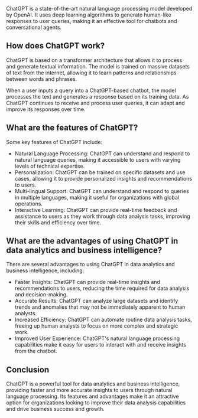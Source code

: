 

ChatGPT is a state-of-the-art natural language processing model developed by OpenAI. It uses deep learning algorithms to generate human-like responses to user queries, making it an effective tool for chatbots and conversational agents.

How does ChatGPT work?
----------------------

ChatGPT is based on a transformer architecture that allows it to process and generate textual information. The model is trained on massive datasets of text from the internet, allowing it to learn patterns and relationships between words and phrases.

When a user inputs a query into a ChatGPT-based chatbot, the model processes the text and generates a response based on its training data. As ChatGPT continues to receive and process user queries, it can adapt and improve its responses over time.

What are the features of ChatGPT?
---------------------------------

Some key features of ChatGPT include:

* Natural Language Processing: ChatGPT can understand and respond to natural language queries, making it accessible to users with varying levels of technical expertise.
* Personalization: ChatGPT can be trained on specific datasets and use cases, allowing it to provide personalized insights and recommendations to users.
* Multi-lingual Support: ChatGPT can understand and respond to queries in multiple languages, making it useful for organizations with global operations.
* Interactive Learning: ChatGPT can provide real-time feedback and assistance to users as they work through data analysis tasks, improving their skills and efficiency over time.

What are the advantages of using ChatGPT in data analytics and business intelligence?
-------------------------------------------------------------------------------------

There are several advantages to using ChatGPT in data analytics and business intelligence, including:

* Faster Insights: ChatGPT can provide real-time insights and recommendations to users, reducing the time required for data analysis and decision-making.
* Accurate Results: ChatGPT can analyze large datasets and identify trends and anomalies that may not be immediately apparent to human analysts.
* Increased Efficiency: ChatGPT can automate routine data analysis tasks, freeing up human analysts to focus on more complex and strategic work.
* Improved User Experience: ChatGPT's natural language processing capabilities make it easy for users to interact with and receive insights from the chatbot.

Conclusion
----------

ChatGPT is a powerful tool for data analytics and business intelligence, providing faster and more accurate insights to users through natural language processing. Its features and advantages make it an attractive option for organizations looking to improve their data analysis capabilities and drive business success and growth.
